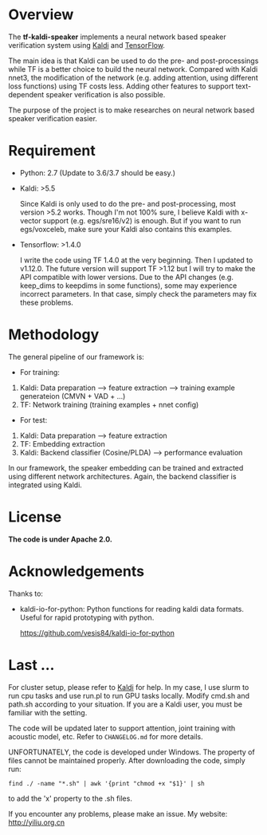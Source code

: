 # Overview

The **tf-kaldi-speaker** implements a neural network based speaker verification system
using [Kaldi](https://github.com/kaldi-asr/kaldi) and [TensorFlow](https://github.com/tensorflow/tensorflow).

The main idea is that Kaldi can be used to do the pre- and post-processings
while TF is a better choice to build the neural network.
Compared with Kaldi nnet3, the modification of the network (e.g. adding attention, using different loss functions) using TF costs less.
Adding other features to support text-dependent speaker verification is also possible.

The purpose of the project is to make researches on neural network based speaker verification easier.

# Requirement

* Python: 2.7 (Update to 3.6/3.7 should be easy.)

* Kaldi: >5.5

    Since Kaldi is only used to do the pre- and post-processing, most version >5.2 works.
    Though I'm not 100% sure, I believe Kaldi with x-vector support (e.g. egs/sre16/v2) is enough.
    But if you want to run egs/voxceleb, make sure your Kaldi also contains this examples.

* Tensorflow: >1.4.0

    I write the code using TF 1.4.0 at the very beginning. Then I updated to v1.12.0.
    The future version will support TF >1.12 but I will try to make the API compatible with lower versions.
    Due to the API changes (e.g. keep_dims to keepdims in some functions), some may experience incorrect parameters.
    In that case, simply check the parameters may fix these problems.


# Methodology

The general pipeline of our framework is:

* For training:
1. Kaldi: Data preparation --> feature extraction --> training example generateion (CMVN + VAD + ...)
2. TF: Network training (training examples + nnet config)

* For test:
1. Kaldi: Data preparation --> feature extraction
2. TF: Embedding extraction
3. Kaldi: Backend classifier (Cosine/PLDA) --> performance evaluation

In our framework, the speaker embedding can be trained and extracted using different network architectures.
Again, the backend classifier is integrated using Kaldi.


# License

**The code is under Apache 2.0.**

# Acknowledgements

Thanks to:

* kaldi-io-for-python: Python functions for reading kaldi data formats. Useful for rapid prototyping with python.

    <https://github.com/vesis84/kaldi-io-for-python>

# Last ...

For cluster setup, please refer to [Kaldi](http://kaldi-asr.org/doc/queue.html) for help.
In my case, I use slurm to run cpu tasks and use run.pl to run GPU tasks locally.
Modify cmd.sh and path.sh according to your situation. If you are a Kaldi user, you must be familiar with the setting.

The code will be updated later to support attention, joint training with acoustic model, etc.
Refer to `CHANGELOG.md` for more details.

UNFORTUNATELY, the code is developed under Windows. The property of files cannot be maintained properly.
After downloading the code, simply run:
```
find ./ -name "*.sh" | awk '{print "chmod +x "$1}' | sh
```
to add the 'x' property to the .sh files.

If you encounter any problems, please make an issue.
My website: <http://yiliu.org.cn>
